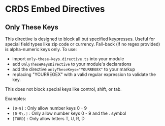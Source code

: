 # CRDS Embed Directives

## Only These Keys

This directive is designed to block all but specified keypresses. Useful for special field types like zip code or currency. Fall-back (if no regex provided) is alpha-numeric keys only. To use:

- import `only-these-keys.directive.ts` into your module
- add `OnlyTheseKeysDirective` to your module's declarations
- add the directive `onlyTheseKeys="YOURREGEX"` to your markup 
- replacing "YOURREGEX" with a valid regular expression to validate the key. 

This does not block special keys like control, shift, or tab.

Examples:
- `[0-9]` : Only allow number keys 0 - 9
- `[0-9\.]` : Only allow number keys 0 - 9 and the . symbol
- `[TURD]` : Only allow letters T, U, R, D
